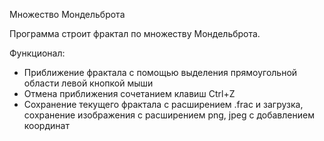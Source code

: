Множество Мондельброта 

Программа строит фрактал по множеству Мондельброта. 

Функционал:
- Приближение фрактала с помощью выделения прямоугольной области левой кнопкой мыши
- Отмена приближения сочетанием клавиш Ctrl+Z
- Сохранение текущего фрактала с расширением .frac и загрузка, сохранение изображения с расширением png, jpeg с добавлением координат 
